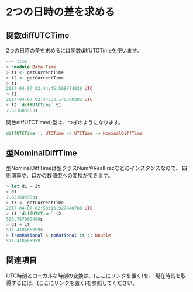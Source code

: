 2つの日時の差を求める
=====================

関数diffUTCTime
---------------

2つの日時の差を求めるには関数diffUTCTimeを使います。

```haskell
--- time
> :module Data.Time
> t1 <- getCurrentTime
> t2 <- getCurrentTime
> t1
2017-04-07 02:44:45.508774829 UTC
> t2
2017-04-07 02:44:53.140380382 UTC
> t2 `diffUTCTime` t1
7.631605553s
```

関数diffUTCTimeの型は、つぎのようになります。

```haskell
diffUTCTime :: UTCTime -> UTCTime -> NominalDiffTime
```

型NominalDiffTime
-----------------

型NominalDiffTimeは型クラスNumやRealFracなどのインスタンスなので、
四則演算や、ほかの数値型への変換ができます。

```haskell
> let d1 = it
> d1
7.631605553s
> t3 <- getCurrentTime
2017-04-07 02:53:16.927440788 UTC
> t3 `diffUTCTime` t2
503.787060406s
> d1 + it
511.418665959s
> fromRational $ toRational it :: Double
511.418665959
```

関連項目
--------

UTC時刻とローカルな時刻の変換は、(ここにリンクを置く)を、
現在時刻を取得するには、(ここにリンクを置く)を参照してください。
